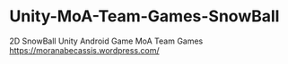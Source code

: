 # Unity-MoA-Team-Games-SnowBall
2D SnowBall Unity Android Game MoA Team Games
https://moranabecassis.wordpress.com/
